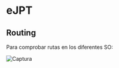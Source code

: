 # eJPT
 
   ## Routing
   
 
 Para comprobar rutas en los diferentes SO:
 
 ![Captura](https://user-images.githubusercontent.com/111526713/189312610-e48dce91-975b-490c-851c-26ba0be45d48.PNG)

